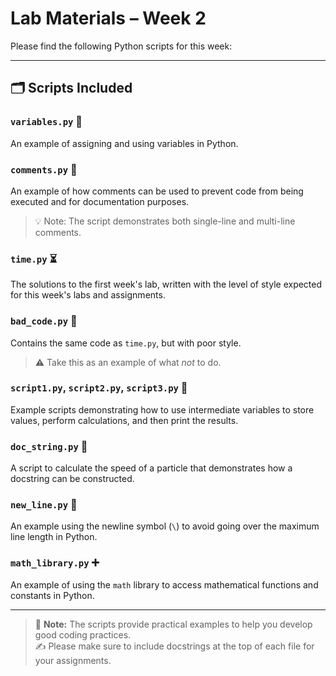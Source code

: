 # Lab Materials – Week 2

Please find the following Python scripts for this week:

---

## 🗂️ Scripts Included

### `variables.py` 🧮  
An example of assigning and using variables in Python.

### `comments.py` 💬  
An example of how comments can be used to prevent code from being executed and for documentation purposes.  
> 💡 Note: The script demonstrates both single-line and multi-line comments.

### `time.py` ⏳  
The solutions to the first week's lab, written with the level of style expected for this week's labs and assignments.

### `bad_code.py` 🚫  
Contains the same code as `time.py`, but with poor style.  
> ⚠️ Take this as an example of what *not* to do.

### `script1.py`, `script2.py`, `script3.py` 🐍  
Example scripts demonstrating how to use intermediate variables to store values, perform calculations, and then print the results.

### `doc_string.py` 📄  
A script to calculate the speed of a particle that demonstrates how a docstring can be constructed.

### `new_line.py` 🔁  
An example using the newline symbol (`\`) to avoid going over the maximum line length in Python.

### `math_library.py` ➕  
An example of using the `math` library to access mathematical functions and constants in Python.

---

> 📌 **Note:** The scripts provide practical examples to help you develop good coding practices.  
> ✍️ Please make sure to include docstrings at the top of each file for your assignments.
